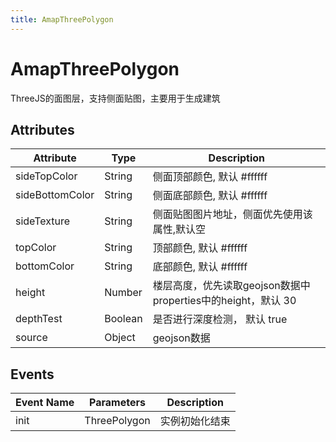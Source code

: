 ```yaml
---
title: AmapThreePolygon
---
```


# AmapThreePolygon
ThreeJS的面图层，支持侧面贴图，主要用于生成建筑

## Attributes

Attribute | Type   | Description
---|--------|---|
sideTopColor  | String | 侧面顶部颜色, 默认 #ffffff
sideBottomColor  | String | 侧面底部颜色, 默认 #ffffff
sideTexture | String | 侧面贴图图片地址，侧面优先使用该属性,默认空
topColor | String | 顶部颜色, 默认 #ffffff
bottomColor | String | 底部颜色, 默认 #ffffff
height | Number | 楼层高度，优先读取geojson数据中properties中的height，默认 30
depthTest | Boolean | 是否进行深度检测， 默认 true
source | Object | geojson数据

## Events

Event Name | Parameters | Description
---|------------|---|
init | ThreePolygon      | 实例初始化结束

